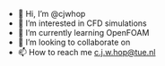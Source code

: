 - 👋 Hi, I’m @cjwhop
- 👀 I’m interested in CFD simulations
- 🌱 I’m currently learning OpenFOAM
- 💞️ I’m looking to collaborate on 
- 📫 How to reach me c.j.w.hop@tue.nl

<!---
cjwhop/cjwhop is a ✨ special ✨ repository because its `README.md` (this file) appears on your GitHub profile.
You can click the Preview link to take a look at your changes.
--->
